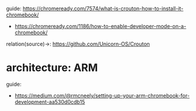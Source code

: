 guide: https://chromeready.com/7574/what-is-crouton-how-to-install-it-chromebook/
- https://chromeready.com/1186/how-to-enable-developer-mode-on-a-chromebook/

relation(source)->: https://github.com/Unicorn-OS/Crouton

# architecture: ARM
guide:
- https://medium.com/@rmcneely/setting-up-your-arm-chromebook-for-development-aa530d0cdb15
